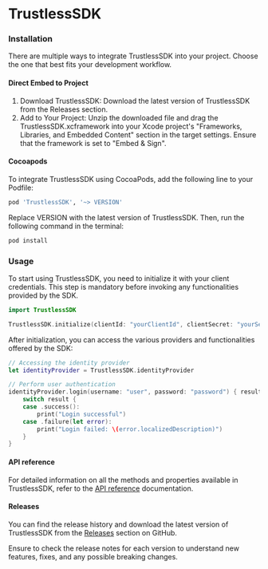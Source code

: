 # TrustlessSDK

### Installation

There are multiple ways to integrate TrustlessSDK into your project. Choose the one that best fits your development workflow.

#### Direct Embed to Project

1. Download TrustlessSDK: Download the latest version of TrustlessSDK from the Releases section.
2. Add to Your Project: Unzip the downloaded file and drag the TrustlessSDK.xcframework into your Xcode project's "Frameworks, Libraries, and Embedded Content" section in the target settings. Ensure that the framework is set to "Embed & Sign".

#### Cocoapods

To integrate TrustlessSDK using CocoaPods, add the following line to your Podfile:

```ruby
pod 'TrustlessSDK', '~> VERSION'
```

Replace VERSION with the latest version of TrustlessSDK. Then, run the following command in the terminal:

```ruby
pod install
```

### Usage

To start using TrustlessSDK, you need to initialize it with your client credentials. This step is mandatory before invoking any functionalities provided by the SDK.

```swift
import TrustlessSDK

TrustlessSDK.initialize(clientId: "yourClientId", clientSecret: "yourSecret")
```

After initialization, you can access the various providers and functionalities offered by the SDK:

```swift
// Accessing the identity provider
let identityProvider = TrustlessSDK.identityProvider

// Perform user authentication
identityProvider.login(username: "user", password: "password") { result in
    switch result {
    case .success():
        print("Login successful")
    case .failure(let error):
        print("Login failed: \(error.localizedDescription)")
    }
}
```

#### API reference

For detailed information on all the methods and properties available in TrustlessSDK, refer to the [API reference](https://staqio.github.io/trustless-sdk-docs/documentation/trustlesssdk/) documentation.

#### Releases

You can find the release history and download the latest version of TrustlessSDK from the [Releases](https://github.com/staqio/trustless-sdk-ios-framework/releases) section on GitHub.

Ensure to check the release notes for each version to understand new features, fixes, and any possible breaking changes.
